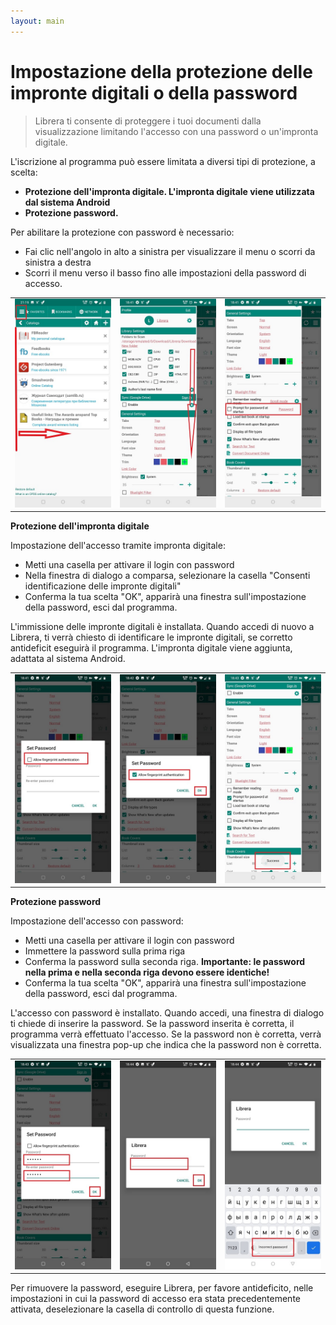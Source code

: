 ```yaml
---
layout: main
---
```


# Impostazione della protezione delle impronte digitali o della password

> Librera ti consente di proteggere i tuoi documenti dalla visualizzazione limitando l'accesso con una password o un'impronta digitale.

L'iscrizione al programma può essere limitata a diversi tipi di protezione, a scelta:

* **Protezione dell'impronta digitale. L'impronta digitale viene utilizzata dal sistema Android**
* **Protezione password.**

Per abilitare la protezione con password è necessario:

* Fai clic nell'angolo in alto a sinistra per visualizzare il menu o scorri da sinistra a destra
* Scorri il menu verso il basso fino alle impostazioni della password di accesso.

||||
|-|-|-|
|![](1.jpg)|![](2.jpg)|![](3.jpg)|

**Protezione dell'impronta digitale**

Impostazione dell'accesso tramite impronta digitale:
* Metti una casella per attivare il login con password
* Nella finestra di dialogo a comparsa, selezionare la casella &quot;Consenti identificazione delle impronte digitali&quot;
* Conferma la tua scelta &quot;OK&quot;, apparirà una finestra sull'impostazione della password, esci dal programma.

L'immissione delle impronte digitali è installata. Quando accedi di nuovo a Librera, ti verrà chiesto di identificare le impronte digitali, se corretto
antideficit eseguirà il programma. L'impronta digitale viene aggiunta, adattata al sistema Android.

||||
|-|-|-|
|![](4.jpg)|![](5.jpg)|![](7.jpg)|

**Protezione password**

Impostazione dell'accesso con password:

* Metti una casella per attivare il login con password
* Immettere la password sulla prima riga
* Conferma la password sulla seconda riga. **Importante: le password nella prima e nella seconda riga devono essere identiche!**
* Conferma la tua scelta &quot;OK&quot;, apparirà una finestra sull'impostazione della password, esci dal programma.

L'accesso con password è installato. Quando accedi, una finestra di dialogo ti chiede di inserire la password. Se la password inserita è corretta, il programma verrà effettuato l'accesso. Se la password non è corretta, verrà visualizzata una finestra pop-up che indica che la password non è corretta.

||||
|-|-|-|
|![](6.jpg)|![](8.jpg)|![](10.jpg)|

Per rimuovere la password, eseguire Librera, per favore antideficito, nelle impostazioni in cui la password di accesso era stata precedentemente attivata, deselezionare la casella di controllo di questa funzione.
